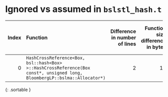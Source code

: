 # Ignored vs assumed in `bslstl_hash.t`

<script src="../sorttable.js"></script>
|   Index | Function                                                                                                                  |   Difference in number of lines |   Function size difference in bytes | Disassembly                                                             |   Number of lines in assumed build | Number of bytes in assumed build   |   Number of lines in ignored build | Number of bytes in ignored build   |
|--------:|:--------------------------------------------------------------------------------------------------------------------------|--------------------------------:|------------------------------------:|:------------------------------------------------------------------------|-----------------------------------:|:-----------------------------------|-----------------------------------:|:-----------------------------------|
|       0 | `HashCrossReference<Box, bsl::hash<Box> >::HashCrossReference(Box const*, unsigned long, BloombergLP::bslma::Allocator*)` |                               2 |                                  16 | [Assumed](0.assume.s.txt), [Ignored](0.none.s.txt), [Diff](0.diff.html) |                                528 | 4,204,976                          |                                512 | 4,204,976                          |
{: .sortable }
